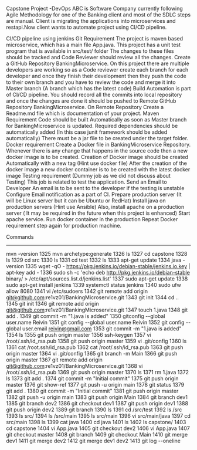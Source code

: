 Capstone Project -DevOps
ABC is Software Company currently following Agile Methodology for one of the Banking client and most of the SDLC steps are manual. Client is migrating the applications into microservices and restapi.Now client wants to automate project using CI/CD pipeline.

CI/CD pipeline using jenkins
Git Requirement
The project is maven based microservice, which has a main file App.java.
This project has a unit test program that is available in src/test/ folder
The changes to these files should be tracked and Code Reviewer should review all the changes.
Create a GitHub Repository BankingMicroservice.
On this project there are multiple developers are working so as a Code reviewer create each branch for each developer and once they finish their development then they push the code to their own branch and you have to review the code and merge it into Master branch (A branch which has the latest code)
Build Automation is part of CI/CD pipeline.
You should record all the commits into local repository and once the changes are done it should be pushed to Remote GitHub Repository BankingMicroservice.
On Remote Repository Create a Readme.md file which is documentation of your project.
Maven Requirement
Code should be built Automatically as soon as Master branch for BankingMicroservice is updated.
Required dependencies should be automatically added (In this case junit framework should be added automatically)
There must be a jar file to be created under the target folder.
Docker requirement
Create a Docker file in BankingMicroservice Repository.
Whenever there is any change that happens in the source code then a new docker image is to be created.
Creation of Docker image should be created Automatically with a new tag (Hint use docker file)
After the creation of the docker image a new docker container is to be created with the latest docker image
Testing requirement (Dummy job as we did not discuss about Testing)
This job is related to test the application.
Send an Email to Developer
An email is to be sent to the developer if the testing is unstable
Configure Email notification as a part of CI.
Prepare production server (It will be Linux server but it can be Ubuntu or RedHat)
Install java on production servers (Hint use Ansible)
Also, install apache on a production server ( It may be required in the future when this project is enhanced)
Start apache service.
Run docker container in the production
Repeat Docker requirement step again for production machine.


Commands
********
 mvn -version
 1325  mvn archetype:generate
 1326  ls
 1327  cd capstone
 1328  ls
 1329  cd src
 1330  ls
 1331  cd test
 1332  ls
 1333  apt-get  update
 1334  java -version
 1335  wget -qO - https://pkg.jenkins.io/debian-stable/jenkins.io.key | apt-key add -
 1336  sudo sh -c 'echo deb http://pkg.jenkins.io/debian-stable binary/ > /etc/apt/sources.list.d/jenkins.list'
 1337  sudo apt-get update
 1338  sudo apt-get install jenkins
 1339  systemctl status jenkins
 1340  sudo ufw allow 8080
 1341  vi /etc/sudoers
 1342  git remote add origin git@github.com:re1vz01/BankingMicroservice.git
 1343  git init
 1344  cd ..
 1345  git init
 1346  git remote add origin git@github.com:re1vz01/BankingMicroservice.git
 1347  touch 1.java
 1348  git add .
 1349  git commit -m "1.java is added"
 1350  gitconfig --global user.name Reivin
 1351  git config --global user.name Reivin
 1352  git config --global user.email reivin@gmail.com
 1353  git commit -m "1.java is added"
 1354  ls
 1355  git push origin master
 1356  ssh-keygen
 1357  vi /root/.ssh/id_rsa.pub
 1358  git push origin master
 1359  vi .git/config
 1360  ls
 1361  cat /root.ssh/id_rsa.pub
 1362  cat /root/.ssh/id_rsa.pub
 1363  git push origin master
 1364  vi .git/config
 1365  git branch -m Main
 1366  git push origin master
 1367  git remote add origin git@github.com:re1vz01/BankingMicroservice.git
 1368  vi /root/.ssh/id_rsa.pub
 1369  git push origin master
 1370  ls
 1371  rm 1.java
 1372  ls
 1373  git add .
 1374  git commit -m "Initial commit"
 1375  git push origin master
 1376  git show-ref
 1377  git push -u origin main
 1378  git status
 1379  git add .
 1380  git commit -m "Initial commit"
 1381  git push origin master
 1382  git push -u origin main
 1383  git push origin Main
 1384  git branch dev1
 1385  git branch dev2
 1386  git checkout dev1
 1387  git push origin dev1
 1388  git push origin dev2
 1389  git branch
 1390  ls
 1391  cd /src/test
 1392  ls /src
 1393  ls src/
 1394  ls /src/main
 1395  ls src/main
 1396  vi src/main/java
 1397  cd src/main
 1398  ls
 1399  cat java
 1400  cd java
 1401  ls
 1402  ls capstone/
 1403  cd capstone
 1404  vi App.java
 1405  git checkout dev2
 1406  vi App.java
 1407  git checkout master
 1408  git branch
 1409  git checkout Main
 1410  git merge dev1
 1411  git merge dev2
 1412  git merge dev1 dev2
 1413  git log --oneline

